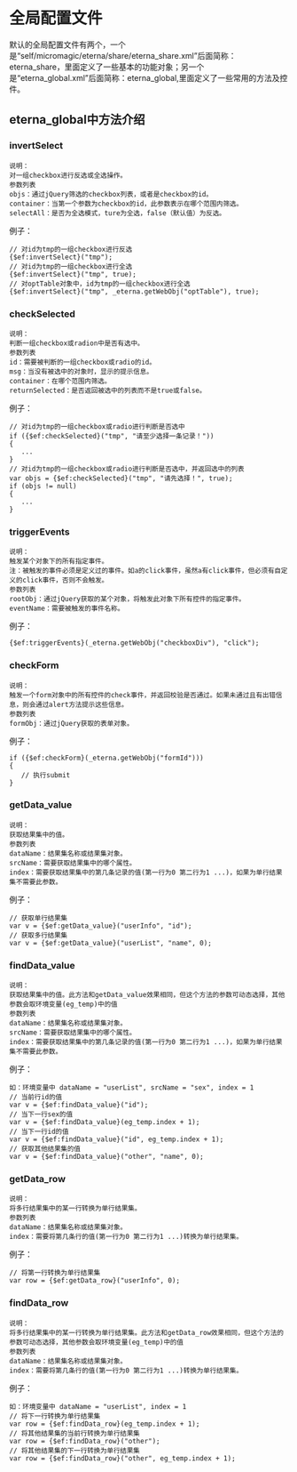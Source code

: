 # 全局配置文件 #
默认的全局配置文件有两个，一个是“self/micromagic/eterna/share/eterna\_share.xml”后面简称：eterna\_share，里面定义了一些基本的功能对象；另一个是“eterna\_global.xml”后面简称：eterna\_global,里面定义了一些常用的方法及控件。

## eterna\_global中方法介绍 ##

### invertSelect ###
```
说明：
对一组checkbox进行反选或全选操作。
参数列表
objs：通过jQuery筛选的checkbox列表，或者是checkbox的id。
container：当第一个参数为checkbox的id，此参数表示在哪个范围内筛选。
selectAll：是否为全选模式，ture为全选，false（默认值）为反选。
```
例子：
```
// 对id为tmp的一组checkbox进行反选
{$ef:invertSelect}("tmp");
// 对id为tmp的一组checkbox进行全选
{$ef:invertSelect}("tmp", true);
// 对optTable对象中，id为tmp的一组checkbox进行全选
{$ef:invertSelect}("tmp", _eterna.getWebObj("optTable"), true);
```

### checkSelected ###
```
说明：
判断一组checkbox或radion中是否有选中。
参数列表
id：需要被判断的一组checkbox或radio的id。
msg：当没有被选中的对象时，显示的提示信息。
container：在哪个范围内筛选。
returnSelected：是否返回被选中的列表而不是true或false。
```
例子：
```
// 对id为tmp的一组checkbox或radio进行判断是否选中
if ({$ef:checkSelected}("tmp", "请至少选择一条记录！"))
{
   ...
}
// 对id为tmp的一组checkbox或radio进行判断是否选中，并返回选中的列表
var objs = {$ef:checkSelected}("tmp", "请先选择！", true);
if (objs != null)
{
   ...
}
```

### triggerEvents ###
```
说明：
触发某个对象下的所有指定事件。
注：被触发的事件必须是定义过的事件。如a的click事件，虽然a有click事件，但必须有自定义的click事件，否则不会触发。
参数列表
rootObj：通过jQuery获取的某个对象，将触发此对象下所有控件的指定事件。
eventName：需要被触发的事件名称。
```
例子：
```
{$ef:triggerEvents}(_eterna.getWebObj("checkboxDiv"), "click");
```

### checkForm ###
```
说明：
触发一个form对象中的所有控件的check事件，并返回校验是否通过。如果未通过且有出错信息，则会通过alert方法提示这些信息。
参数列表
formObj：通过jQuery获取的表单对象。
```
例子：
```
if ({$ef:checkForm}(_eterna.getWebObj("formId")))
{
   // 执行submit
}
```

### getData\_value ###
```
说明：
获取结果集中的值。
参数列表
dataName：结果集名称或结果集对象。
srcName：需要获取结果集中的哪个属性。
index：需要获取结果集中的第几条记录的值(第一行为0 第二行为1 ...)，如果为单行结果集不需要此参数。
```
例子：
```
// 获取单行结果集
var v = {$ef:getData_value}("userInfo", "id");
// 获取多行结果集
var v = {$ef:getData_value}("userList", "name", 0);
```

### findData\_value ###
```
说明：
获取结果集中的值。此方法和getData_value效果相同，但这个方法的参数可动态选择，其他参数会取环境变量(eg_temp)中的值
参数列表
dataName：结果集名称或结果集对象。
srcName：需要获取结果集中的哪个属性。
index：需要获取结果集中的第几条记录的值(第一行为0 第二行为1 ...)，如果为单行结果集不需要此参数。
```
例子：
```
如：环境变量中 dataName = "userList", srcName = "sex", index = 1
// 当前行id的值
var v = {$ef:findData_value}("id");
// 当下一行sex的值
var v = {$ef:findData_value}(eg_temp.index + 1);
// 当下一行id的值
var v = {$ef:findData_value}("id", eg_temp.index + 1);
// 获取其他结果集的值
var v = {$ef:findData_value}("other", "name", 0);
```

### getData\_row ###
```
说明：
将多行结果集中的某一行转换为单行结果集。
参数列表
dataName：结果集名称或结果集对象。
index：需要将第几条行的值(第一行为0 第二行为1 ...)转换为单行结果集。
```
例子：
```
// 将第一行转换为单行结果集
var row = {$ef:getData_row}("userInfo", 0);
```

### findData\_row ###
```
说明：
将多行结果集中的某一行转换为单行结果集。此方法和getData_row效果相同，但这个方法的参数可动态选择，其他参数会取环境变量(eg_temp)中的值
参数列表
dataName：结果集名称或结果集对象。
index：需要将第几条行的值(第一行为0 第二行为1 ...)转换为单行结果集。
```
例子：
```
如：环境变量中 dataName = "userList", index = 1
// 将下一行转换为单行结果集
var row = {$ef:findData_row}(eg_temp.index + 1);
// 将其他结果集的当前行转换为单行结果集
var row = {$ef:findData_row}("other");
// 将其他结果集的下一行转换为单行结果集
var row = {$ef:findData_row}("other", eg_temp.index + 1);
```